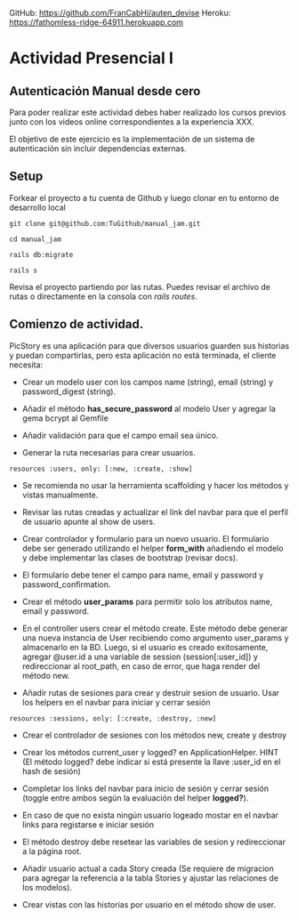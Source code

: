 GitHub: https://github.com/FranCabHi/auten_devise
Heroku: https://fathomless-ridge-64911.herokuapp.com

#####

# Actividad Presencial I

## Autenticación Manual desde cero

Para poder realizar este actividad debes haber realizado los cursos previos junto con los videos online correspondientes a la experiencia XXX.

El objetivo de este ejercicio es la implementación de un sistema de autenticación sin incluir dependencias externas.

## Setup

Forkear el proyecto a tu cuenta de Github y luego clonar en tu entorno de desarrollo local

```
git clone git@github.com:TuGithub/manual_jam.git

cd manual_jam

rails db:migrate

rails s
```

Revisa el proyecto partiendo por las rutas. Puedes revisar el archivo de rutas o directamente en la consola con _rails routes_.

## Comienzo de actividad.

PicStory es una aplicación para que diversos usuarios guarden sus historias y puedan compartirlas, pero esta aplicación no está terminada, el cliente necesita:

- Crear un modelo user con los campos name (string), email (string) y password_digest (string).

- Añadir el método **has_secure_password** al modelo User y agregar la gema bcrypt al Gemfile

- Añadir validación para que el campo email sea único.

- Generar la ruta necesarias para crear usuarios.

```
resources :users, only: [:new, :create, :show]
```

- Se recomienda no usar la herramienta scaffolding y hacer los métodos y vistas manualmente.

- Revisar las rutas creadas y actualizar el link del navbar para que el perfil de usuario apunte al show de users.

- Crear controlador y formulario para un nuevo usuario. El formulario debe ser generado utilizando el helper **form_with** añadiendo el modelo y debe implementar las clases de bootstrap (revisar docs).

- El formulario debe tener el campo para name, email y password y password_confirmation.

- Crear el método **user_params** para permitir solo los atributos name, email y password.

- En el controller users crear el método create. Este método debe generar una nueva instancia de User recibiendo como argumento user_params y almacenarlo en la BD. Luego, si el usuario es creado exitosamente, agregar @user.id a una variable de session (session[:user_id]) y redireccionar al root_path, en caso de error, que haga render del método new.

- Añadir rutas de sesiones para crear y destruir sesion de usuario. Usar los helpers en el navbar para iniciar y cerrar sesión

```
resources :sessions, only: [:create, :destroy, :new]
```

- Crear el controlador de sesiones con los métodos new, create y destroy

- Crear los métodos current_user y logged? en ApplicationHelper. HINT (El método logged? debe indicar si está presente la llave :user_id en el hash de sesión)

- Completar los links del navbar para inicio de sesión y cerrar sesión (toggle entre ambos según la evaluación del helper **logged?**).

- En caso de que no exista ningún usuario logeado mostar en el navbar links para registarse e iniciar sesión

- El método destroy debe resetear las variables de sesion y redireccionar a la página root.

- Añadir usuario actual a cada Story creada (Se requiere de migracion para agregar la referencia a la tabla Stories y ajustar las relaciones de los modelos).

- Crear vistas con las historias por usuario en el método show de user.
